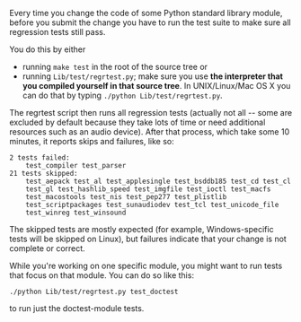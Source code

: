 Every time you change the code of some Python standard library module,
before you submit the change you have to run the test suite to make
sure all regression tests still pass.

You do this by either
  * running `make test` in the root of the source tree or
  * running `Lib/test/regrtest.py`; make sure you use **the interpreter that you compiled yourself in that source tree**.  In UNIX/Linux/Mac OS X you can do that by typing `./python Lib/test/regrtest.py`.

The regrtest script then runs all regression tests (actually not all -- some are excluded by default because they take lots of time or need additional resources such as an audio device). After that process, which take some 10 minutes, it reports skips and failures, like so:

```
2 tests failed:
    test_compiler test_parser
21 tests skipped:
    test_aepack test_al test_applesingle test_bsddb185 test_cd test_cl
    test_gl test_hashlib_speed test_imgfile test_ioctl test_macfs
    test_macostools test_nis test_pep277 test_plistlib
    test_scriptpackages test_sunaudiodev test_tcl test_unicode_file
    test_winreg test_winsound
```

The skipped tests are mostly expected (for example, Windows-specific tests
will be skipped on Linux), but failures indicate that your change is not complete
or correct.

While you're working on one specific module, you might want to run tests that focus on that module.  You can do so like this:

```
./python Lib/test/regrtest.py test_doctest
```

to run just the doctest-module tests.